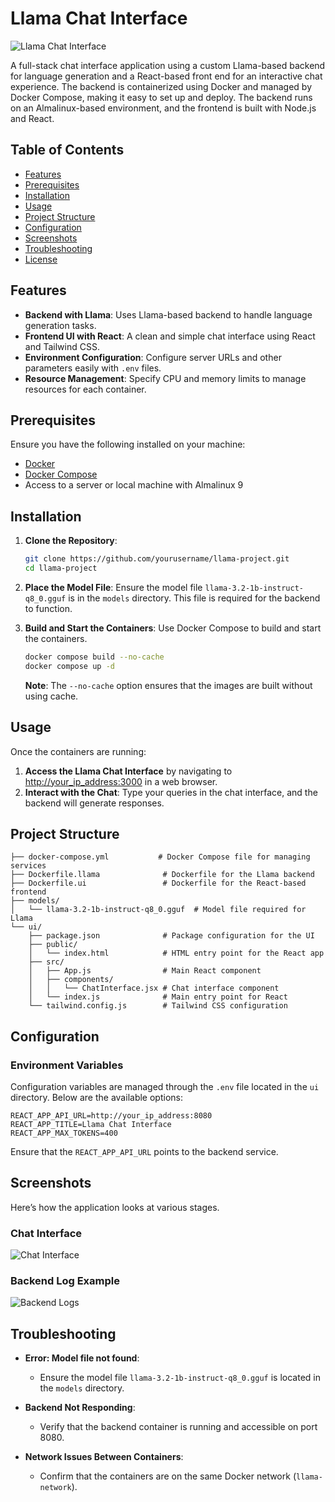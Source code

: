 # Llama Chat Interface

![Llama Chat Interface](assets/screenshot.png)

A full-stack chat interface application using a custom Llama-based backend for language generation and a React-based front end for an interactive chat experience. The backend is containerized using Docker and managed by Docker Compose, making it easy to set up and deploy. The backend runs on an Almalinux-based environment, and the frontend is built with Node.js and React.

## Table of Contents
- [Features](#features)
- [Prerequisites](#prerequisites)
- [Installation](#installation)
- [Usage](#usage)
- [Project Structure](#project-structure)
- [Configuration](#configuration)
- [Screenshots](#screenshots)
- [Troubleshooting](#troubleshooting)
- [License](#license)

## Features
- **Backend with Llama**: Uses Llama-based backend to handle language generation tasks.
- **Frontend UI with React**: A clean and simple chat interface using React and Tailwind CSS.
- **Environment Configuration**: Configure server URLs and other parameters easily with `.env` files.
- **Resource Management**: Specify CPU and memory limits to manage resources for each container.
  
## Prerequisites
Ensure you have the following installed on your machine:
- [Docker](https://www.docker.com)
- [Docker Compose](https://docs.docker.com/compose/)
- Access to a server or local machine with Almalinux 9

## Installation

1. **Clone the Repository**:
   ```bash
   git clone https://github.com/yourusername/llama-project.git
   cd llama-project
   ```

2. **Place the Model File**:
   Ensure the model file `llama-3.2-1b-instruct-q8_0.gguf` is in the `models` directory. This file is required for the backend to function.

3. **Build and Start the Containers**:
   Use Docker Compose to build and start the containers.
   ```bash
   docker compose build --no-cache
   docker compose up -d
   ```

   **Note**: The `--no-cache` option ensures that the images are built without using cache.

## Usage
Once the containers are running:
1. **Access the Llama Chat Interface** by navigating to [http://your_ip_address:3000](http://your_ip_address:3000) in a web browser.
2. **Interact with the Chat**: Type your queries in the chat interface, and the backend will generate responses.

## Project Structure
```plaintext
├── docker-compose.yml           # Docker Compose file for managing services
├── Dockerfile.llama              # Dockerfile for the Llama backend
├── Dockerfile.ui                 # Dockerfile for the React-based frontend
├── models/
│   └── llama-3.2-1b-instruct-q8_0.gguf  # Model file required for Llama
└── ui/
    ├── package.json              # Package configuration for the UI
    ├── public/
    │   └── index.html            # HTML entry point for the React app
    ├── src/
    │   ├── App.js                # Main React component
    │   ├── components/
    │   │   └── ChatInterface.jsx # Chat interface component
    │   └── index.js              # Main entry point for React
    └── tailwind.config.js        # Tailwind CSS configuration
```

## Configuration
### Environment Variables
Configuration variables are managed through the `.env` file located in the `ui` directory. Below are the available options:

```plaintext
REACT_APP_API_URL=http://your_ip_address:8080
REACT_APP_TITLE=Llama Chat Interface
REACT_APP_MAX_TOKENS=400
```

Ensure that the `REACT_APP_API_URL` points to the backend service.

## Screenshots
Here’s how the application looks at various stages.

### Chat Interface
![Chat Interface](assets/screenshot.png)

### Backend Log Example
![Backend Logs](assets/screenshot.png)

## Troubleshooting

- **Error: Model file not found**:
  - Ensure the model file `llama-3.2-1b-instruct-q8_0.gguf` is located in the `models` directory.

- **Backend Not Responding**:
  - Verify that the backend container is running and accessible on port 8080.

- **Network Issues Between Containers**:
  - Confirm that the containers are on the same Docker network (`llama-network`).

